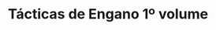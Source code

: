 ---
Numero: 434
title: Tácticas de Engano 1º volume
Autor: Gordon R Dickson
Co-autor: 
Ano-de-Publicacao: 1993
Titulo-original: Tactics of Mistake
Tradutor: António Porto
Co-tradutor: 
Ano-de-edicao: 1971
alias: Gordon-R-Dickson
Autor2-alias: 
Tradutor1-alias: Antonio-Porto
Tradutor2-alias: 
Titulo-link: 434-Tacticas-de-Engano-1-volume
Capa: 
pags: 
Capa-link: 
---